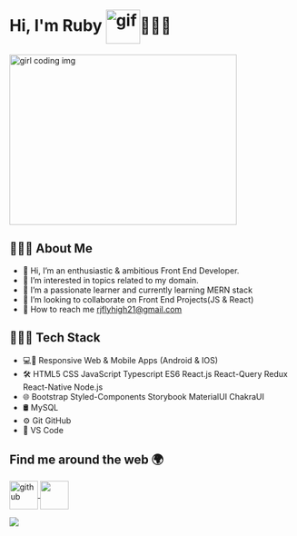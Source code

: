 # Hi, I'm Ruby <img align="center" src="https://i.pinimg.com/originals/b9/37/12/b9371273ae94a946e92074d1b9696680.gif" width="60" height="60" alt="gif">👩🏻‍💻
<img align="center" src="https://miro.medium.com/max/1600/0*K2WLMTExLyida7OR.gif" width="400" height="300" alt="girl coding img" >

## 👩🏼‍💼 About Me

- 👋 Hi, I’m an enthusiastic & ambitious Front End Developer.
- 👀 I’m interested in topics related to my domain.
- 🌱 I’m a passionate learner and currently learning MERN stack
- 💞️ I’m looking to collaborate on Front End Projects(JS & React)
- 📩 How to reach me rjflyhigh21@gmail.com

## 👩🏼‍💻  Tech Stack

- 💻📱  Responsive Web & Mobile Apps (Android & IOS)
- 🛠    HTML5 CSS JavaScript Typescript ES6 React.js React-Query Redux React-Native Node.js
- 🌐    Bootstrap Styled-Components Storybook MaterialUI ChakraUI
- 🛢    MySQL
- ⚙️     Git GitHub 
- 🔧    VS Code

## Find me around the web 🌍

<a href="https://github.com/Ruby-Jain"><img align="center" src="https://upload.wikimedia.org/wikipedia/commons/thumb/9/91/Octicons-mark-github.svg/2048px-Octicons-mark-github.svg.png" width="50" height="50" alt="github"> </a>      <a href="https://www.linkedin.com/in/ruby-jain-0032a1144">
        <img align="center" height="50" src="https://user-images.githubusercontent.com/46517096/166973395-19676cd8-f8ec-4abf-83ff-da8243505b82.png"/></a>
<br><div>
        ![](https://komarev.com/ghpvc/?username=mayankchaudhary26&color=brightgreen)
